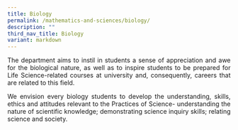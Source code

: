 ```yaml
---
title: Biology
permalink: /mathematics-and-sciences/biology/
description: ""
third_nav_title: Biology
variant: markdown
---
```

<div align="justify">


<p>
The department aims to instil in students a sense of appreciation and awe for the biological nature, as well as to inspire students to be prepared for Life Science-related courses at university and, consequently, careers that are related to this field.</p>
	
<p>
We envision every biology students to develop the understanding, skills, ethics and attitudes relevant to the Practices of Science- understanding the nature of scientific knowledge; demonstrating science inquiry skills; relating science and society.</p></div>